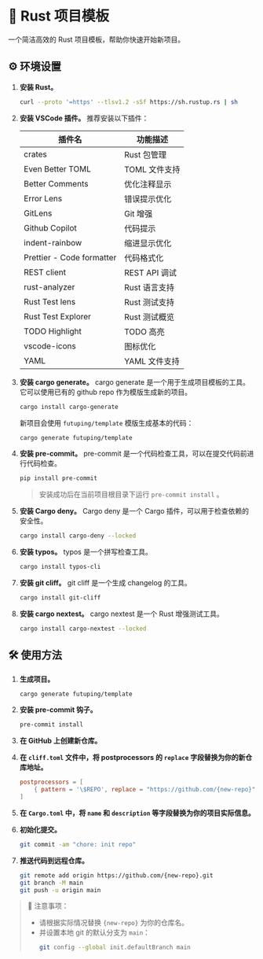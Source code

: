 # 🚀 Rust 项目模板

一个简洁高效的 Rust 项目模板，帮助你快速开始新项目。


## ⚙️ 环境设置

1. **安装 Rust。**
   ```bash
   curl --proto '=https' --tlsv1.2 -sSf https://sh.rustup.rs | sh
   ```
2. **安装 VSCode 插件。**
   推荐安装以下插件：

   | 插件名                | 功能描述           |
   |----------------------|--------------------|
   | crates               | Rust 包管理        |
   | Even Better TOML     | TOML 文件支持      |
   | Better Comments      | 优化注释显示       |
   | Error Lens           | 错误提示优化       |
   | GitLens              | Git 增强           |
   | Github Copilot       | 代码提示           |
   | indent-rainbow       | 缩进显示优化       |
   | Prettier - Code formatter | 代码格式化   |
   | REST client          | REST API 调试      |
   | rust-analyzer        | Rust 语言支持      |
   | Rust Test lens       | Rust 测试支持      |
   | Rust Test Explorer   | Rust 测试概览      |
   | TODO Highlight       | TODO 高亮          |
   | vscode-icons         | 图标优化           |
   | YAML                 | YAML 文件支持      |
3. **安装 cargo generate。**
   cargo generate 是一个用于生成项目模板的工具。它可以使用已有的 github repo 作为模版生成新的项目。
   ```bash
   cargo install cargo-generate
   ```
   新项目会使用 `futuping/template` 模版生成基本的代码：
   ```bash
   cargo generate futuping/template
   ```
4. **安装 pre-commit。**
   pre-commit 是一个代码检查工具，可以在提交代码前进行代码检查。
   ```bash
   pip install pre-commit
   ```
   >安装成功后在当前项目根目录下运行 `pre-commit install` 。
5. **安装 Cargo deny。**
   Cargo deny 是一个 Cargo 插件，可以用于检查依赖的安全性。
   ```bash
   cargo install cargo-deny --locked
   ```
6. **安装 typos。**
   typos 是一个拼写检查工具。
   ```bash
   cargo install typos-cli
   ```
7. **安装 git cliff。**
   git cliff 是一个生成 changelog 的工具。
   ```bash
   cargo install git-cliff
   ```
8. **安装 cargo nextest。**
   cargo nextest 是一个 Rust 增强测试工具。
   ```bash
   cargo install cargo-nextest --locked
   ```


## 🛠️ 使用方法

1. **生成项目。**
   ```bash
   cargo generate futuping/template
   ```
2. **安装 pre-commit 钩子。**
   ```bash
   pre-commit install
   ```
3. **在 GitHub 上创建新仓库。**

4. **在 `cliff.toml` 文件中，将 postprocessors 的 `replace` 字段替换为你的新仓库地址。**

   ```toml
   postprocessors = [
       { pattern = '\$REPO', replace = "https://github.com/{new-repo}" },
   ]
   ```

5. **在 `Cargo.toml` 中，将 `name` 和 `description` 等字段替换为你的项目实际信息。**

6. **初始化提交。**
   ```bash
   git commit -am "chore: init repo"
   ```
7. **推送代码到远程仓库。**
   ```bash
   git remote add origin https://github.com/{new-repo}.git
   git branch -M main
   git push -u origin main
   ```
> 📢 注意事项：
>
> - 请根据实际情况替换 `{new-repo}` 为你的仓库名。
> - 并设置本地 git 的默认分支为 `main`：
>   ```bash
>   git config --global init.defaultBranch main
>   ```
